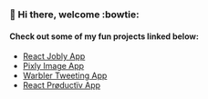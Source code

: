 ### 👋 Hi there, welcome :bowtie:

#### Check out some of my fun projects linked below:

  - [React Jobly App](https://jobly-zhl.netlify.app)
  - [Pixly Image App](http://pixly-zhl.herokuapp.com)
  - [Warbler Tweeting App](https://warbler-zhl.herokuapp.com)
  - [React Prøductïv App](https://productiv-zhl.netlify.app)
